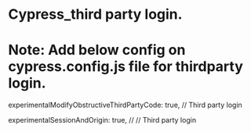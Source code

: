 # Cypress_third party login.
# Note: Add below config on cypress.config.js file for thirdparty login.

 experimentalModifyObstructiveThirdPartyCode: true, // Third party login

 experimentalSessionAndOrigin: true, // // Third party login
